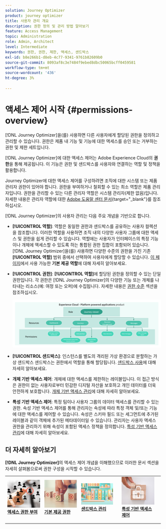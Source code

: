 ```yaml
---
solution: Journey Optimizer
product: journey optimizer
title: 사용자 관리 개요
description: 권한 정의 및 관리 방법 알아보기
feature: Access Management
topic: Administration
role: Admin, Architect
level: Intermediate
keywords: 권한, 권한, 제한, 액세스, 샌드박스
exl-id: b8e266b1-d8eb-4c77-9341-9761b82609b0
source-git-commit: 8093af8c3e7484f9ebed8dbc50065bcff0459581
workflow-type: tm+mt
source-wordcount: '436'
ht-degree: 3%

---
```


# 액세스 제어 시작 {#permissions-overview}

[!DNL Journey Optimizer]을(를) 사용하면 다른 사용자에게 할당된 권한을 정의하고 관리할 수 있습니다. 권한은 제품 내 기능 및 기능에 대한 액세스를 승인 또는 거부하는 권한 및 제한 세트입니다.

[!DNL Journey Optimizer]에 대한 액세스 제어는 Adobe Experience Cloud의 **권한**&#x200B;을 통해 제공됩니다. 이 기능은 권한 및 샌드박스를 사용자와 연결하는 역할 및 정책을 활용합니다.

Journey Optimizer에 대한 액세스 제어를 구성하려면 조직에 대한 시스템 또는 제품 관리자 권한이 있어야 합니다. 권한을 부여하거나 철회할 수 있는 최소 역할은 제품 관리자입니다. 권한을 관리할 수 있는 다른 관리자 역할은 시스템 관리자(제한 없음)입니다. 자세한 내용은 관리자 역할에 대한 [Adobe 도움말 센터 문서](https://helpx.adobe.com/kr/enterprise/using/admin-roles.html){target="_blank"}를 참조하십시오.

<!-- A high-level workflow for gaining and assigning access permissions can be summarized as follows:

* After licensing [!DNL Journey Optimizer], an email is sent to the administrator specified during licensing.
* The administrator logs in to Adobe Admin Console and selects [!DNL Journey Optimizer] from the list of products on the overview page.
* To grant access to [!DNL Journey Optimizer], it is recommended that the administrator add users to the default product profile
* In Experience Platform Permissions, the administrator can create new roles or edit the permissions and users for any existing roles.
* When creating or editing a role, the administrator adds users to the role using the users tab, and grants permissions to these users (such as "Read Datasets" or "Manage Schemas") by editing the role's permissions. Similarly, the administrator can assign access to sandboxes using the same editing option.
* When users log in to the Journey Optimizer user interface, their access to capabilities is driven by the permissions that have been granted to them from the previous step. For example, if a user does not have the View Datasets permission, the Datasets tab in the side menu will not be visible to that user.-->


[!DNL Journey Optimizer]의 사용자 관리는 다음 주요 개념을 기반으로 합니다.

* **[!UICONTROL 역할]**: 역할은 동일한 권한과 샌드박스를 공유하는 사용자 컬렉션을 참조합니다. 이러한 역할을 사용하면 조직 내의 다양한 사용자 그룹에 대한 액세스 및 권한을 쉽게 관리할 수 있습니다. 역할에는 사용자가 인터페이스의 특정 기능이나 개체에 액세스할 수 있도록 하는 통합된 권한 집합이 포함되어 있습니다. [!DNL Journey Optimizer]을(를) 사용하면 다양한 수준의 권한을 가진 기존 **[!UICONTROL 역할]** 범위 중에서 선택하여 사용자에게 할당할 수 있습니다. [이 페이지](ootb-product-profiles.md)에서 사용 가능한 **기본 제공 역할**&#x200B;에 대해 자세히 알아보세요.

* **[!UICONTROL 권한]**: **[!UICONTROL 역할]**&#x200B;에 할당된 권한을 정의할 수 있는 단일 권한입니다. 각 권한은 [!DNL Journey Optimizer]의 다양한 기능 또는 개체를 나타내는 리소스(예: 여정 또는 오퍼)에 수집됩니다. 자세한 내용은 [권한 수준](high-low-permissions.md) 섹션을 참조하십시오.

  ![](assets/do-not-localize/permissions_2.png)

* **[!UICONTROL 샌드박스]**: 인스턴스를 별도의 격리된 가상 환경으로 분할하는 가상 샌드박스 샌드박스는 권한에서 역할을 통해 할당됩니다. [샌드박스 사용](sandboxes.md)에 대해 자세히 알아보세요.

* **개체 기반 액세스 제어**: 개체에 대한 액세스를 제한하는 레이블입니다. 이 접근 방식은 권한이 없는 사용자로부터 민감한 디지털 자산을 보호하고 개인 데이터를 더욱 안전하게 보호합니다. [개체 기반 액세스 관리](object-based-access.md)에 대해 자세히 알아보세요.

* **특성 기반 액세스 제어**: 특정 팀이나 사용자 그룹의 데이터 액세스를 관리할 수 있는 권한. 속성 기반 액세스 제어를 통해 관리자는 속성에 따라 특정 객체 및/또는 기능에 대한 액세스를 제어할 수 있습니다. 속성은 스키마 필드 또는 세그먼트에 추가된 레이블과 같이 객체에 추가된 메타데이터일 수 있습니다. 관리자는 사용자 액세스 권한을 관리하기 위해 속성이 포함된 액세스 정책을 정의합니다. [특성 기반 액세스 관리](attribute-based-access.md)에 대해 자세히 알아보세요.


## 더 자세히 알아보기

**[!DNL Journey Optimizer]**&#x200B;의 액세스 제어 개념을 이해했으므로 이러한 문서 섹션을 자세히 살펴봄으로써 권한 구성을 시작할 수 있습니다.

<table style="table-layout:fixed"><tr style="border: 0;">
<td>
<a href="permissions.md">
<img alt="권한" src="assets/do-not-localize/role.jpg">
</a>
<div>
<a href="permissions.md"><strong>액세스 권한 부여</strong></a>
</div>
<p>
</td>
<td>
<a href="ootb-permissions.md">
<img alt="기본 제공 권한" src="assets/do-not-localize/select.jpg">
</a>
<div>
<a href="ootb-permissions.md"><strong>기본 제공 권한</strong></a>
</div>
<p>
</td>
<td>
<a href="sandboxes.md">
<img alt="샌드박스 관리" src="assets/do-not-localize/sandboxes.jpg">
</a>
<div>
<a href="sandboxes.md"><strong>샌드박스 관리</strong></a>
</div>
<p>
</td>
<td>
<td>
<a href="attribute-based-access.md">
<img alt="속성 기반 액세스 제어" src="assets/do-not-localize/data-access.jpeg">
</a>
<div>
<a href="attribute-based-access.md"><strong>특성 기반 액세스 제어</strong></a>
</div>
<p>
</td>
<td>
</tr></table>

